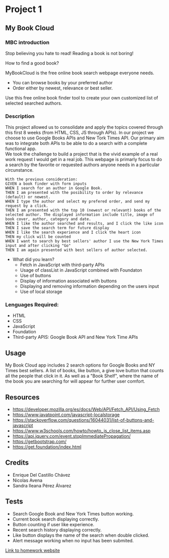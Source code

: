 # Project 1

## My Book Cloud

### MBC introduction
Stop believing you hate to read! Reading a book is not boring!

How to find a good book?

MyBookCloud is the free online book search webpage everyone needs. 
* You can browse books by your preferred author
* Order either by newest, relevance or best seller.

Use this free online book finder tool to create your own customized list of selected searched authors.

### Description

This project allowed us to consolidate and apply the topics covered through this first 8 weeks (from HTML, CSS, JS through APIs). 
In our project we choose to use Google Books APIs and New Tork Times API. 
Our primary aim was to integrate both APIs to be able to do a search with a complete functional app.  
We took the challenge to build a project that is the vivid example of a real work request I would get in a real job.
This webpage is primarly focus to do a search by the favorite or requested authors anyone needs in a particular circunstance.

```
With the previous consideration:
GIVEN a book finder with form inputs
WHEN I search for an author in Google Book.
THEN I am presented with the posibility to order by relevance (default) or newest.
WHEN I type the author and select my prefered order, and send my request by a click.
THEN I am presented with the top 10 (newest or relevant) books of the selected author. The displayed information include title, image of book cover, author, category and date.
WHEN I like the author searched and results, and I click the like icon
THEN I save the search term for future display
WHEN I like the search experience and I click the heart icon
THEN my click will be counted 
WHEN I want to search by best sellers' author I use the New York Times input and after clicking "Go"
THEN I am again presented with best sellers of author selected.
```

- What did you learn?
  - Fetch in JavaScript with third-party APIs
  - Usage of classList in JavaScript combined with Foundaton
  - Use of buttons
  - Display of information associated with buttons
  - Displaying and removing information depending on the users input
  - Use of local storage
  
### Lenguages Required:
- HTML
- CSS
- JavaScript
- Foundation
- Third-party APIS: Google Book API and New York Time APIs

## Usage

My Book Cloud app includes 2 search options for Google Books and NY Times best sellers. A list of books, like button, a give love button that counts all the people that click in it. As well as a "Book Shelf", where the name of the book you are searching for will appear for further user comfort.

## Resources
- https://developer.mozilla.org/es/docs/Web/API/Fetch_API/Using_Fetch
- https://www.javatpoint.com/javascript-localstorage
- https://stackoverflow.com/questions/16044031/list-of-buttons-and-javascript
- https://www.w3schools.com/howto/howto_js_close_list_items.asp
- https://api.jquery.com/event.stopImmediatePropagation/
- https://getbootstrap.com/
- https://get.foundation/index.html

## Credits
- Enrique Del Castillo Chávez
- Nicolas Avena
- Sandra Ileana Pérez Álvarez

## Tests
- Search Google Book and New York Times button working.
- Current book search displaying correctly.
- Button counting if user like experience.
- Recent search history displaying correctly.
- Like button displays the name of the search when double clicked.
- Alert message working when no input has been submited.

[Link to homework website](https://enrique246.github.io/project1/ "My Book Cloud")